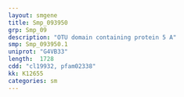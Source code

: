 ```yaml
---
layout: smgene
title: Smp_093950
grp: Smp_09
description: "OTU domain containing protein 5 A"
smp: Smp_093950.1
uniprot: "G4VB33"
length:  1728
cdd: "cl19932, pfam02338"
kk: K12655
categories: sm
---
```

